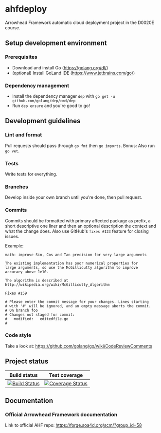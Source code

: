 ahfdeploy
=========
Arrowhead Framework automatic cloud deployment project in the D0020E course.

## Setup development environment
### Prerequisites
 * Download and install Go (https://golang.org/dl/)
 * (optional) Install GoLand IDE (https://www.jetbrains.com/go/)

### Dependency management
 * Install the dependency manager `dep` with `go get -u github.com/golang/dep/cmd/dep`
 * Run `dep ensure` and you're good to go!

## Development guidelines
### Lint and format
Pull requests should pass through `go fmt` then `go imports`. Bonus: Also run `go vet`.

### Tests
Write tests for everything.

### Branches
Develop inside your own branch until you're done, then pull request.

### Commits
Commits should be formatted with primary affected package as prefix, a short descriptive one liner and then an optional description the context and what the change does. Also use GitHub's `fixes #123` feature for closing issues.

Example:
```
math: improve Sin, Cos and Tan precision for very large arguments

The existing implementation has poor numerical properties for
large arguments, so use the McGillicutty algorithm to improve
accuracy above 1e10.

The algorithm is described at http://wikipedia.org/wiki/McGillicutty_Algorithm

Fixes #159

# Please enter the commit message for your changes. Lines starting
# with '#' will be ignored, and an empty message aborts the commit.
# On branch foo
# Changes not staged for commit:
#	modified:   editedfile.go
#
```

### Code style
Take a look at: https://github.com/golang/go/wiki/CodeReviewComments

## Project status
| Build status | Test coverage |
|:------------:|:-------------:|
| [![Build Status](https://travis-ci.org/willeponken/d0020e-arrowhead.svg?branch=master)](https://travis-ci.org/willeponken/d0020e-arrowhead) | [![Coverage Status](https://coveralls.io/repos/github/willeponken/d0020e-arrowhead/badge.svg?branch=master)](https://coveralls.io/github/willeponken/d0020e-arrowhead?branch=master) |

## Documentation
### Official Arrowhead Framework documentation
Link to official AHF repo: https://forge.soa4d.org/scm/?group_id=58
